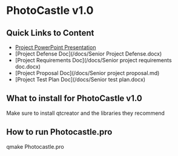 # PhotoCastle v1.0 #
## Quick Links to Content ##
- [Project PowerPoint Presentation](/docs/Photo-Castle-Presentation.pptx)
- [Project Defense Doc](/docs/Senior Project Defense.docx)
- [Project Requirements Doc](/docs/Senior project requirements doc.docx)
- [Project Proposal Doc](/docs/Senior project proposal.md)
- [Project Test Plan Doc](/docs/Senior test plan.docx)

## What to install for PhotoCastle v1.0 ##
Make sure to install qtcreator and the libraries they recommend

## How to run Photocastle.pro ##
qmake Photocastle.pro
